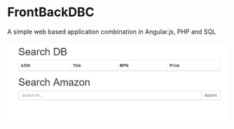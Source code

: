 # FrontBackDBC
 A simple web based application combination in Angular.js, PHP and SQL

 ![Preview App](
 https://github.com/Nisarg1792/FrontBackDBC/blob/master/FrontBackEnd_Screenshot.JPG "App Screenshot")
